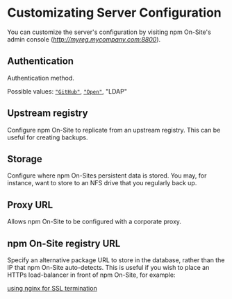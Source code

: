 # Customizating Server Configuration

You can customize the server's configuration by visiting npm
On-Site's admin console (_http://myreg.mycompany.com:8800_).

## Authentication

Authentication method.

Possible values: [`"GitHub"`](/enterprise/github), [`"Open"`](/enterprise/no-authentication), "LDAP"

## Upstream registry

Configure npm On-Site to replicate from an upstream registry.
This can be useful for creating backups.

## Storage

Configure where npm On-Sites persistent data is stored. You may, for instance, want to store to an NFS drive that you regularly back up.

## Proxy URL

Allows npm On-Site to be configured with a corporate proxy.

## npm On-Site registry URL

Specify an alternative package URL to store in the database, rather than
the IP that npm On-Site auto-detects. This is useful if you wish
to place an HTTPs load-balancer in front of npm On-Site, for example:

[using nginx for SSL termination](https://gist.github.com/bcoe/c073859d060b802b15aa)
